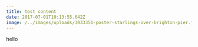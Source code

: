 ```yaml
---
title: test content
date: 2017-07-01T10:13:55.642Z
image: /../images/uploads/3033351-poster-starlings-over-brighton-pier.jpg
---
```

hello

